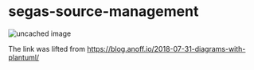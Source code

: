 # segas-source-management

![uncached image](http://www.plantuml.com/plantuml/proxy?cache=no&src=https://raw.github.com/plantuml/plantuml-server/master/src/main/webapp/resource/test2diagrams.txt)

The link was lifted from https://blog.anoff.io/2018-07-31-diagrams-with-plantuml/
